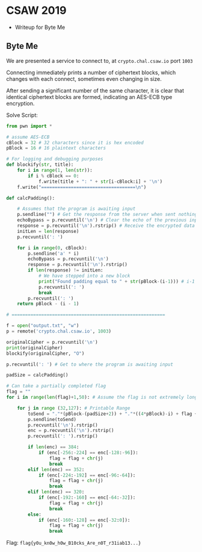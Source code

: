 # CSAW 2019
- Writeup for Byte Me

## Byte Me
We are presented a service to connect to, at `crypto.chal.csaw.io` port `1003`

Connecting immediately prints a number of ciphertext blocks, which changes with each connect, sometimes even changing in size.

After sending a significant number of the same character, it is clear that identical ciphertext blocks are formed, indicating an AES-ECB type encryption.

Solve Script:
```python
from pwn import *

# assume AES-ECB
cBlock = 32 # 32 characters since it is hex encoded
pBlock = 16 # 16 plaintext characters

# For logging and debugging purposes
def blockify(str, title):
	for i in range(1, len(str)):
		if i % cBlock == 0:
			f.write(title + ": " + str[i-cBlock:i] + '\n')
	f.write("===================================\n")

def calcPadding():

	# Assumes that the program is awaiting input
	p.sendline("") # Get the response from the server when sent nothing
	echoBypass = p.recvuntil('\n') # Clear the echo of the previous input
	response = p.recvuntil('\n').rstrip() # Receive the encrypted data and remove the \n
	initLen = len(response)
	p.recvuntil(': ')

	for i in range(0, cBlock):
		p.sendline('a' * i)
		echoBypass = p.recvuntil('\n')
		response = p.recvuntil('\n').rstrip()
		if len(response) != initLen:
			# We have stepped into a new block
			print("Found padding equal to " + str(pBlock-(i-1))) # i-1 since on i we are in a new block
			p.recvuntil(': ')
			break
		p.recvuntil(': ')
	return pBlock - (i - 1)

# =========================================================

f = open("output.txt", "w")
p = remote('crypto.chal.csaw.io', 1003)

originalCipher = p.recvuntil('\n')
print(originalCipher)
blockify(originalCipher, "O")

p.recvuntil(': ') # Get to where the program is awaiting input

padSize = calcPadding()

# Can take a partially completed flag
flag = ""
for i in range(len(flag)+1,50): # Assume the flag is not extremely long

	for j in range (32,127): # Printable Range
		toSend = "."*(pBlock-(padSize+2)) + "."*((4*pBlock)-i) + flag + chr(j) + "."*((4*pBlock)-i)
		p.sendline(toSend)
		p.recvuntil('\n').rstrip()
		enc = p.recvuntil('\n').rstrip()
		p.recvuntil(': ').rstrip()

		if len(enc) == 384:
			if (enc[-256:-224] == enc[-128:-96]):
				flag = flag + chr(j)
				break
		elif len(enc) == 352: 
			if (enc[-224:-192] == enc[-96:-64]):
				flag = flag + chr(j)
				break
		elif len(enc) == 320:
			if (enc[-192:-160] == enc[-64:-32]):
				flag = flag + chr(j)
				break
		else:
			if (enc[-160:-128] == enc[-32:0]):
				flag = flag + chr(j)
				break
```

Flag: `flag{y0u_kn0w_h0w_B10cks_Are_n0T_r31iab13...}`
